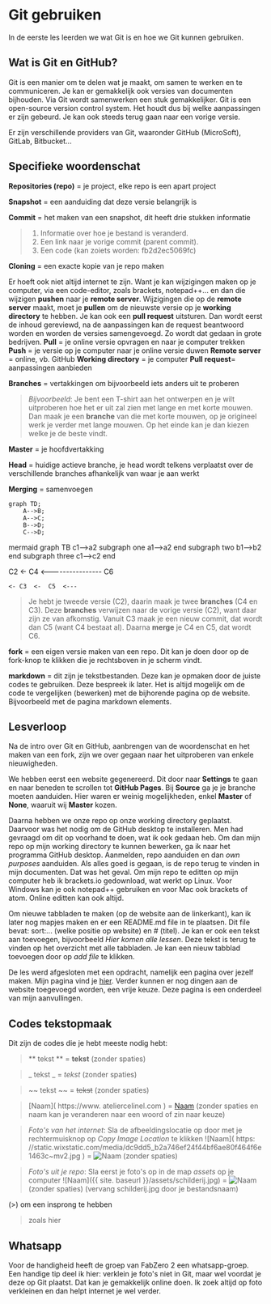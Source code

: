 # Git gebruiken

In de eerste les leerden we wat Git is en hoe we Git kunnen gebruiken. 


## Wat is Git en GitHub?

Git is een manier om te delen wat je maakt, om samen te werken en te communiceren. Je kan er gemakkelijk ook versies van documenten bijhouden. Via Git wordt samenwerken een stuk gemakkelijker.
Git is een open-source version control system. Het houdt dus bij welke aanpassingen er zijn gebeurd. Je kan ook steeds terug gaan naar een vorige versie.

Er zijn verschillende providers van Git, waaronder GitHub (MicroSoft), GitLab, Bitbucket...


## Specifieke woordenschat

**Repositories (repo)** = je project, elke repo is een apart project

**Snapshot** = een aanduiding dat deze versie belangrijk is

**Commit** = het maken van een snapshot, dit heeft drie stukken informatie

> 1. Informatie over hoe je bestand is veranderd.
> 2. Een link naar je vorige commit (parent commit).
> 3. Een code (kan zoiets worden: fb2d2ec5069fc)

**Cloning** = een exacte kopie van je repo maken

Er hoeft ook niet altijd internet te zijn. Want je kan wijzigingen maken op je computer, via een code-editor, zoals brackets, notepad++... en dan die wijzigen 
**pushen** naar je **remote server**. Wijzigingen die op de **remote server** maakt, moet je **pullen** om de nieuwste versie op je **working directory** te hebben.
Je kan ook een **pull request** uitsturen. Dan wordt eerst de inhoud gereviewd, na de aanpassingen kan de request beantwoord worden en worden de versies samengevoegd. Zo wordt dat gedaan in grote bedrijven.
**Pull** = je online versie opvragen en naar je computer trekken
**Push** = je versie op je computer naar je online versie duwen
**Remote server** = online, vb. GitHub
**Working directory** = je computer
**Pull request**= aanpassingen aanbieden

**Branches** = vertakkingen om bijvoorbeeld iets anders uit te proberen

> _Bijvoorbeeld_: Je bent een T-shirt aan het ontwerpen en je wilt uitproberen hoe het er uit zal zien met lange en met korte mouwen. Dan maak je een **branche** van die met korte mouwen, op je origineel werk je verder met lange mouwen. Op het einde kan je dan kiezen welke je de beste vindt.

**Master** = je hoofdvertakking

**Head** = huidige actieve branche, je head wordt telkens verplaatst over de verschillende branches afhankelijk van waar je aan werkt

**Merging** = samenvoegen

```mermaid
graph TD;
    A-->B;
    A-->C;
    B-->D;
    C-->D;
```


mermaid
graph TB
    c1-->a2
    subgraph one
    a1-->a2
    end
    subgraph two
    b1-->b2
    end
    subgraph three
    c1-->c2
    end



C2  <- C4  <---------------- C6 

    <- C3  <-  C5  <---

> Je hebt je tweede versie (C2), daarin maak je twee **branches** (C4 en C3). Deze **branches** verwijzen naar de vorige versie (C2), want daar zijn ze van afkomstig. Vanuit C3 maak je een nieuw commit, dat wordt dan C5 (want C4 bestaat al). Daarna **merge** je C4 en C5, dat wordt C6. 

**fork** = een eigen versie maken van een repo. Dit kan je doen door op de fork-knop te klikken die je rechtsboven in je scherm vindt.

**markdown** = dit zijn je tekstbestanden. Deze kan je opmaken door de juiste codes te gebruiken. Deze bespreek ik later. Het is altijd mogelijk om de code te vergelijken (bewerken) met de bijhorende pagina op de website. Bijvoorbeeld met de pagina markdown elements.


## Lesverloop

Na de intro over Git en GitHub, aanbrengen van de woordenschat en het maken van een fork, zijn we over gegaan naar het uitproberen van enkele nieuwigheden.

We hebben eerst een website gegenereerd. Dit door naar **Settings** te gaan en naar beneden te scrollen tot **GitHub Pages**. Bij **Source** ga je je branche moeten aanduiden. Hier waren er weinig mogelijkheden, enkel **Master** of **None**, waaruit wij **Master** kozen.

Daarna hebben we onze repo op onze working directory geplaatst. Daarvoor was het nodig om de GitHub desktop te installeren. Men had gevraagd om dit op voorhand te doen, wat ik ook gedaan heb. 
Om dan mijn repo op mijn working directory te kunnen bewerken, ga ik naar het programma GitHub desktop. Aanmelden, repo aanduiden en dan _own purposes_ aanduiden. Als alles goed is gegaan, is de repo terug te vinden in mijn documenten. Dat was het geval. 
Om mijn repo te editten op mijn computer heb ik brackets.io gedownload, wat werkt op Linux. Voor Windows kan je ook notepad++ gebruiken en voor Mac ook brackets of atom. Online editten kan ook altijd.

Om nieuwe tabbladen te maken (op de website aan de linkerkant), kan ik later nog mapjes maken en er een README.md file in te plaatsen. Dit file bevat: sort:... (welke positie op website) en #  (titel). Je kan er ook een tekst aan toevoegen, bijvoorbeeld _Hier komen alle lessen_. Deze tekst is terug te vinden op het overzicht met alle tabbladen. Je kan een nieuw tabblad toevoegen door op _add file_ te klikken.

De les werd afgesloten met een opdracht, namelijk een pagina over jezelf maken. Mijn pagina vind je [hier](https://celinevandeweghe.github.io/fabzero-CelineVandeweghe/Opdrachten/01UseGit.html). Verder kunnen er nog dingen aan de website toegevoegd worden, een vrije keuze. Deze pagina is een onderdeel van mijn aanvullingen.


## Codes tekstopmaak

Dit zijn de codes die je hebt meeste nodig hebt:

> ** tekst ** = **tekst** (zonder spaties)

> _ tekst _ = _tekst_ (zonder spaties)

> ~~ tekst ~~ = ~~tekst~~ (zonder spaties)

> [Naam]( https://www. ateliercelinel.com ) = [Naam](https://www.ateliercelinel.com) (zonder spaties en naam kan je veranderen naar een woord of zin naar keuze)

> _Foto's van het internet_: Sla de afbeeldingslocatie op door met je rechtermuisknop op _Copy Image Location_ te klikken
> ![Naam]( https: //static.wixstatic.com/media/dc9dd5_b2a746ef24f44bf6ae80f464f6e1463c~mv2.jpg ) = ![Naam](https://static.wixstatic.com/media/dc9dd5_b2a746ef24f44bf6ae80f464f6e1463c~mv2.jpg) (zonder spaties)

> _Foto's uit je repo_: Sla eerst je foto's op in de map _assets_ op je computer
> ![Naam]({{ site. baseurl }}/assets/schilderij.jpg) = ![Naam]({{site.baseurl}}/assets/schilderij.jpg) (zonder spaties)
> (vervang schilderij.jpg door je bestandsnaam)

(>) om een insprong te hebben
> zoals hier


## Whatsapp

Voor de handigheid heeft de groep van FabZero 2 een whatsapp-groep. Een handige tip deel ik hier: verklein je foto's niet in Git, maar wel voordat je deze op Git plaatst. Dat kan je gemakkelijk online doen. Ik zoek altijd op foto verkleinen en dan helpt internet je wel verder.

